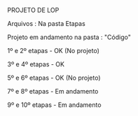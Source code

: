 PROJETO DE LOP

Arquivos : Na pasta Etapas 

Projeto em andamento na pasta : "Código"

1º e 2º etapas - OK (No projeto)

3º e 4º etapas - OK  

5º e 6º etapas - OK (No projeto)

7º e 8º etapas - Em andamento

9º e 10º etapas - Em andamento